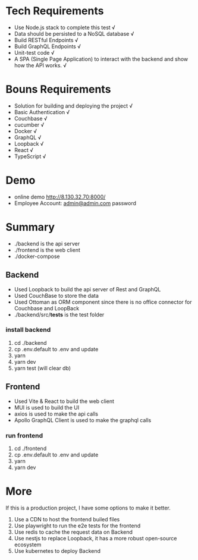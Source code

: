# Tech Requirements
-  Use Node.js stack to complete this test √
-  Data should be persisted to a NoSQL database √
-  Build RESTful Endpoints √
-  Build GraphQL Endpoints √
-  Unit-test code √
-  A SPA (Single Page Application) to interact with the backend and show how the API works. √

# Bouns Requirements
-  Solution for building and deploying the project √
-  Basic Authentication √
-  Couchbase √
-  cucumber √
-  Docker √
-  GraphQL √
-  Loopback √
-  React √
-  TypeScript √

# Demo

- online demo http://8.130.32.70:8000/
- Employee Account: admin@admin.com password

# Summary

- ./backend is the api server
- ./frontend is the web client
- ./docker-compose

## Backend

- Used Loopback to build the api server of Rest and GraphQL
- Used CouchBase to store the data
- Used Ottoman as ORM component since there is no office connector for Couchbase and LoopBack
- ./backend/src/__tests__ is the test folder

### install backend

1. cd ./backend
2. cp .env.default to .env and update
3. yarn
4. yarn dev
5. yarn test (will clear db)

## Frontend

- Used Vite & React to build the web client
- MUI is used to build the UI
- axios is used to make the api calls
- Apollo GraphQL Client is used to make the graphql calls

### run frontend
1. cd ./frontend
2. cp .env.default to .env and update
3. yarn
4. yarn dev

# More

If this is a production project, I have some options to make it better.

1. Use a CDN to host the frontend builed files
2. Use playwright to run the e2e tests for the frontend
3. Use redis to cache the request data on Backend
4. Use nestjs to replace Loopback, it has a more robust open-source ecosystem
5. Use kubernetes to deploy Backend
